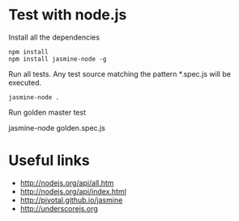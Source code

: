 Test with node.js
=====================

Install all the dependencies

	npm install
	npm install jasmine-node -g

Run all tests. Any test source matching the pattern \*.spec.js will be executed.

	jasmine-node .

Run golden master test

  jasmine-node golden.spec.js


Useful links
=====================
- http://nodejs.org/api/all.htm
- http://nodejs.org/api/index.html
- http://pivotal.github.io/jasmine
- http://underscorejs.org
